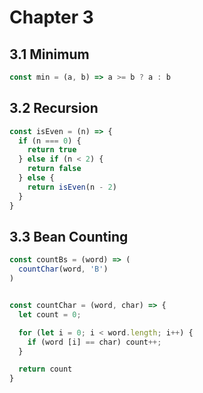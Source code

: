 # Chapter 3

## 3.1 Minimum
```javascript
const min = (a, b) => a >= b ? a : b
```

## 3.2 Recursion
```javascript
const isEven = (n) => {
  if (n === 0) {
    return true
  } else if (n < 2) {
    return false
  } else {
    return isEven(n - 2)
  }
}
```

## 3.3 Bean Counting

```javascript
const countBs = (word) => (
  countChar(word, 'B')
)


const countChar = (word, char) => {
  let count = 0;

  for (let i = 0; i < word.length; i++) {
    if (word [i] == char) count++;
  }

  return count
}
```
